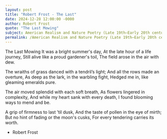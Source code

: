 ```yaml
---
layout: post
title: "Robert Frost - The Last"
date: 2024-12-28 12:00:00 -0000
author: Robert Frost
quote: "The Last Mowing"
subject: American Realism and Nature Poetry (Late 19th–Early 20th century)
permalink: /American Realism and Nature Poetry (Late 19th–Early 20th century)/Robert Frost/Robert Frost - The Last
---
```


The Last Mowing
It was a bright summer's day,
At the late hour of a life journey,
Still alive like a proud gardener's toil,
The field arose in the air with dew.

The wraiths of grass danced with a tendril’s light;
And all the rows made an overture,
As deep as the lark, in the warbling fight,
Hedged me in, like gleaming emeralds pure.

The air moved splendid with each soft breath,
As flowers lingered in complexity,
And while my heart sank with every death,
I found blooming ways to mend and be.

A grip of firmness to last 'til dusk,
And the taste of pollen in the eye of mirth;
But no hint of fading or the moon's cusks,
For every tendering carries its worth.

- Robert Frost
